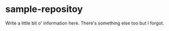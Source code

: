 # sample-repositoy

Write a little bit o' information here.
There's something else too but I forgot.
